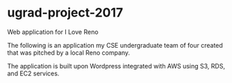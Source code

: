 # ugrad-project-2017
Web application for I Love Reno

The following is an application my CSE undergraduate team of four created that was pitched by a local Reno company.

The application is built upon Wordpress integrated with AWS using S3, RDS, and EC2 services.

